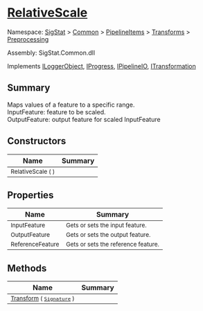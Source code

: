 # [RelativeScale](./RelativeScale.md)

Namespace: [SigStat]() > [Common](./../../../README.md) > [PipelineItems]() > [Transforms]() > [Preprocessing](./README.md)

Assembly: SigStat.Common.dll

Implements [ILoggerObject](./../../../ILoggerObject.md), [IProgress](./../../../Helpers/IProgress.md), [IPipelineIO](./../../../Pipeline/IPipelineIO.md), [ITransformation](./../../../ITransformation.md)

## Summary
Maps values of a feature to a specific range.  <br>InputFeature: feature to be scaled.<br>OutputFeature: output feature for scaled InputFeature

## Constructors

| Name | Summary | 
| --- | --- | 
| <sub>RelativeScale (  )</sub><div style="pointer-events:none; cursor:default; width=500px;"></div>| <sub></sub>| <br>


## Properties

| Name | Summary | 
| --- | --- | 
| <sub>InputFeature</sub><div style="pointer-events:none; cursor:default; width=500px;"></div>| <sub>Gets or sets the input feature.</sub>| <br>
| <sub>OutputFeature</sub><div style="pointer-events:none; cursor:default; width=500px;"></div>| <sub>Gets or sets the output feature.</sub>| <br>
| <sub>ReferenceFeature</sub><div style="pointer-events:none; cursor:default; width=500px;"></div>| <sub>Gets or sets the reference feature.</sub>| <br>


## Methods

| Name | Summary | 
| --- | --- | 
| <sub>[Transform](./Methods/RelativeScale-100663815.md) ( [`Signature`](./../../../Signature.md) )</sub><div style="pointer-events:none; cursor:default; width=500px;"></div>| <sub></sub>| <br>


